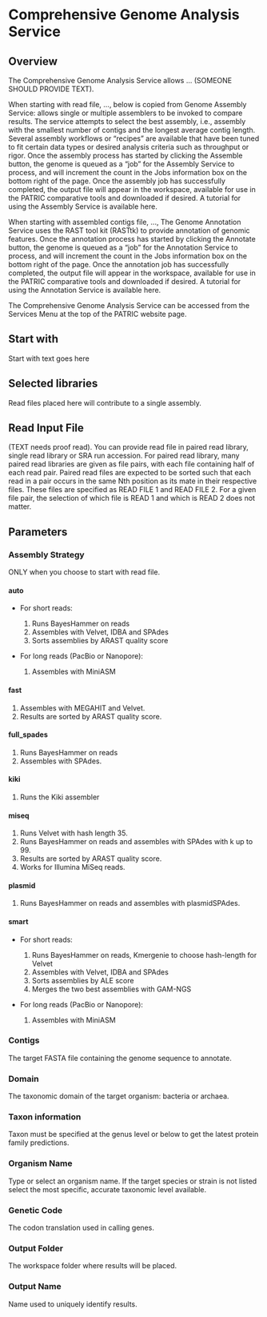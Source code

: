 # Comprehensive Genome Analysis Service

## Overview

The Comprehensive Genome Analysis Service allows ... (SOMEONE SHOULD PROVIDE TEXT).

When starting with read file, ..., below is copied from Genome Assembly Service: allows single or multiple assemblers to be invoked to compare results. The service attempts to select the best assembly, i.e., assembly with the smallest number of contigs and the longest average contig length. Several assembly workflows or “recipes” are available that have been tuned to fit certain data types or desired analysis criteria such as throughput or rigor. Once the assembly process has started by clicking the Assemble button, the genome is queued as a “job” for the Assembly Service to process, and will increment the count in the Jobs information box on the bottom right of the page. Once the assembly job has successfully completed, the output file will appear in the workspace, available for use in the PATRIC comparative tools and downloaded if desired. A tutorial for using the Assembly Service is available here.

When starting with assembled contigs file, ..., The Genome Annotation Service uses the RAST tool kit (RASTtk) to provide annotation of genomic features. Once the annotation process has started by clicking the Annotate button, the genome is queued as a “job” for the Annotation Service to process, and will increment the count in the Jobs information box on the bottom right of the page. Once the annotation job has successfully completed, the output file will appear in the workspace, available for use in the PATRIC comparative tools and downloaded if desired. A tutorial for using the Annotation Service is available here.

The Comprehensive Genome Analysis Service can be accessed from the Services Menu at the top of the PATRIC website page.

## Start with
Start with text goes here

## Selected libraries
Read files placed here will contribute to a single assembly.

## Read Input File
(TEXT needs proof read). You can provide read file in paired read library, single read library or SRA run accession. For paired read library, many paired read libraries are given as file pairs, with each file containing half of each read pair. Paired read files are expected to be sorted such that each read in a pair occurs in the same Nth position as its mate in their respective files. These files are specified as READ FILE 1 and READ FILE 2. For a given file pair, the selection of which file is READ 1 and which is READ 2 does not matter.

## Parameters

### Assembly Strategy
ONLY when you choose to start with read file.

#### auto
  * For short reads:
    1. Runs BayesHammer on reads
    2. Assembles with Velvet, IDBA and SPAdes
    3. Sorts assemblies by ARAST quality score

  * For long reads (PacBio or Nanopore):
    1. Assembles with MiniASM

#### fast
  1. Assembles with MEGAHIT and Velvet.
  2. Results are sorted by ARAST quality score.

#### full_spades
1. Runs BayesHammer on reads
2. Assembles with SPAdes.

#### kiki
1. Runs the Kiki assembler

#### miseq
1. Runs Velvet with hash length 35.
2. Runs BayesHammer on reads and assembles with SPAdes with k up to 99.
3. Results are sorted by ARAST quality score.
4. Works for Illumina MiSeq reads.

#### plasmid
1. Runs BayesHammer on reads and assembles with plasmidSPAdes.

#### smart
- For short reads:
  1. Runs BayesHammer on reads, Kmergenie to choose hash-length for Velvet
  2. Assembles with Velvet, IDBA and SPAdes
  3. Sorts assemblies by ALE score
  4. Merges the two best assemblies with GAM-NGS

- For long reads (PacBio or Nanopore):
  1. Assembles with MiniASM

### Contigs
The target FASTA file containing the genome sequence to annotate.

### Domain
The taxonomic domain of the target organism: bacteria or archaea.

### Taxon information
Taxon must be specified at the genus level or below to get the latest
protein family predictions.

### Organism Name
Type or select an organism name. If the target species or strain is not listed
select the most specific, accurate taxonomic level available.

### Genetic Code
The codon translation used in calling genes.

### Output Folder
The workspace folder where results will be placed.

### Output Name
Name used to uniquely identify results.
